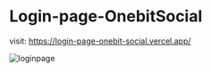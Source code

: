# Login-page-OnebitSocial

visit: https://login-page-onebit-social.vercel.app/

![loginpage](https://user-images.githubusercontent.com/114265734/211201242-938be6b0-d7b5-49ef-b16c-a725a47de79e.png)
